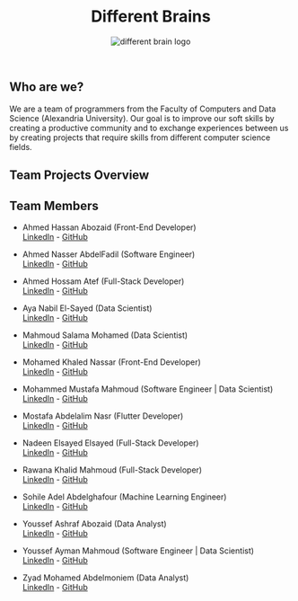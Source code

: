 <h1 align=center> Different Brains </h1>
<p align=center>
  <img src="https://t3.ftcdn.net/jpg/05/67/02/72/360_F_567027240_Fco1MRQ0LtPGtjwWyQ6QkhhxjIaEZigN.jpg" alt="different brain logo">
</p><br>

## Who are we?
We are a team of programmers from the Faculty of Computers and Data Science (Alexandria University). 
Our goal is to improve our soft skills by creating a productive community and to exchange experiences 
between us by creating projects that require skills from different computer science fields.

## Team Projects Overview

## Team Members
- Ahmed Hassan Abozaid (Front-End Developer)<br>
[LinkedIn](https://www.linkedin.com/in/ahmed-abo-zaid-ab008217b) - [GitHub](https://github.com/AhmedAbozaid9)
  
- Ahmed Nasser AbdelFadil (Software Engineer)<br>
[LinkedIn](https://www.linkedin.com/in/ahmed-naser-16047a222/) - [GitHub](https://github.com/ahmednasser111)

- Ahmed Hossam Atef (Full-Stack Developer)<br>
[LinkedIn](https://www.linkedin.com/in/ahmed-hossam-19a303239) - [GitHub](https://github.com/ahmedhoss22)

- Aya Nabil El-Sayed (Data Scientist)<br>
[LinkedIn](https://www.linkedin.com/in/aya-nabil-202781247) - [GitHub](https://github.com/1AyaNabil1)

- Mahmoud Salama Mohamed (Data Scientist)<br>
[LinkedIn](https://www.linkedin.com/in/mahmoud-salama-5a0525227) - [GitHub](https://github.com/MahmoudSalama7?tab=repositories)

- Mohamed Khaled Nassar (Front-End Developer)<br>
[LinkedIn](https://www.linkedin.com/in/bukhaled2002) - [GitHub](https://github.com/bukhaled2002)

- Mohammed Mustafa Mahmoud (Software Engineer | Data Scientist)<br>
[LinkedIn](https://www.linkedin.com/in/mohammedmustafa112025/) - [GitHub](https://github.com/mohammed112025)

- Mostafa Abdelalim Nasr (Flutter Developer)<br>
[LinkedIn](https://www.linkedin.com/in/mostafa-abd-elalim-819367253) - [GitHub](https://github.com/MOSTAFA-0-1)

- Nadeen Elsayed Elsayed (Full-Stack Developer)<br>
[LinkedIn](https://www.linkedin.com/in/nadeen-elsayed-6b3052283) - [GitHub](https://github.com/nadeen-elsayed)

- Rawana Khalid Mahmoud (Full-Stack Developer)<br>
[LinkedIn](https://www.linkedin.com/in/rawana-khalid-43375324a/) - [GitHub](https://github.com/rawanakhalid64)

- Sohile Adel Abdelghafour (Machine Learning Engineer)<br>
[LinkedIn](https://www.linkedin.com/in/sohile-adel-87376a241/) - [GitHub](https://github.com/SohileAdel)

- Youssef Ashraf Abozaid (Data Analyst)<br>
[LinkedIn](https://www.linkedin.com/in/youssef-ashraf-049881229) - [GitHub](https://github.com/YoussefAsh7)

- Youssef Ayman Mahmoud (Software Engineer | Data Scientist)<br>
[LinkedIn](https://www.linkedin.com/in/yousef-ayman/) - [GitHub](https://github.com/yousefayman2003)

- Zyad Mohamed Abdelmoniem  (Data Analyst)<br>
[LinkedIn](https://www.linkedin.com/in/zyadmohamed007) - [GitHub](https://github.com/zyad246) 
